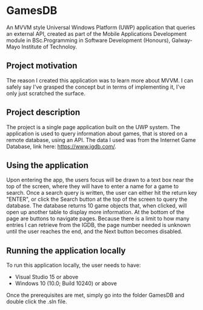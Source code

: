 # GamesDB
An MVVM style Universal Windows Platform (UWP) application that queries an external API, created as part of the Mobile Applications Development module in BSc.Programming in Software Development (Honours), Galway-Mayo Institute of Technoloy.

## Project motivation
The reason I created this application was to learn more about MVVM. I can safely say I've grasped the concept but in terms of implementing it, I've only just scratched the surface.

## Project description
The project is a single page application built on the UWP system. The application is used to query information about games, that is stored on a remote database, using an API. The data I used was from the Internet Game Database, link here: <https://www.igdb.com/>.

## Using the application
Upon entering the app, the users focus will be drawn to a text box near the top of the screen, where they will have to enter a name for a game to search. Once a search query is written, the user can either hit the return key "ENTER", or click the Search button at the top of the screen to query the database. The database returns 10 game objects that, when clicked, will open up another table to display more information. At the bottom of the page are buttons to navigate pages. Because there is a limit to how many entries I can retrieve from the IGDB, the page number needed is unknown until the user reaches the end, and the Next button becomes disabled.

## Running the application locally
To run this application locally, the user needs to have:
* Visual Studio 15 or above
* Windows 10 (10.0; Build 10240) or above

Once the prerequisites are met, simply go into the folder GamesDB and double click the .sln file.
